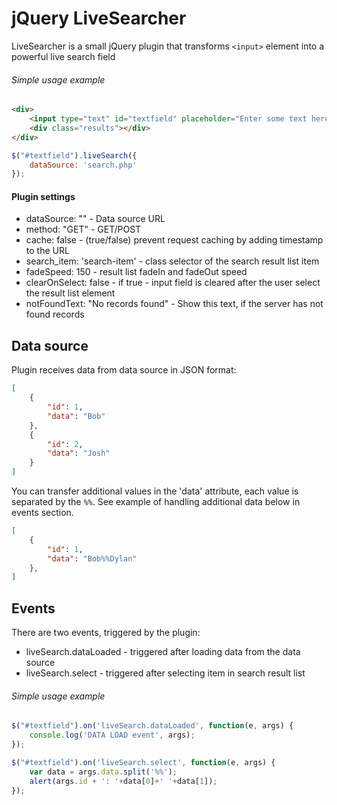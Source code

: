 jQuery LiveSearcher
===================

LiveSearcher is a small jQuery plugin that transforms `<input>` element into a powerful live search field

###### Simple usage example
```html
<div>
    <input type="text" id="textfield" placeholder="Enter some text here..."/>
    <div class="results"></div>
</div>
```

```javascript
$("#textfield").liveSearch({
    dataSource: 'search.php'
});
```

#### Plugin settings

 * dataSource: "" - Data source URL
 * method: "GET" - GET/POST
 * cache: false - (true/false) prevent request caching by adding timestamp to the URL
 * search_item: 'search-item' - class selector of the search result list item
 * fadeSpeed: 150 - result list fadeIn and fadeOut speed
 * clearOnSelect: false - if true - input field is cleared after the user select the result list element
 * notFoundText: "No records found" - Show this text, if the server has not found records

## Data source

Plugin receives data from data source in JSON format:

```json
[
    {
        "id": 1,
        "data": "Bob"
    },
    {
        "id": 2,
        "data": "Josh"
    }
]
```

You can transfer additional values in the 'data' attribute, each value is separated by the `%%`. See example of handling additional data below in events section.

```json
[
    {
        "id": 1,
        "data": "Bob%%Dylan"
    },
]
```

## Events

There are two events, triggered by the plugin:

 * liveSearch.dataLoaded - triggered after loading data from the data source
 * liveSearch.select - triggered after selecting item in search result list

###### Simple usage example
```javascript
$("#textfield").on('liveSearch.dataLoaded', function(e, args) {
    console.log('DATA LOAD event', args);
});

$("#textfield").on('liveSearch.select', function(e, args) {
    var data = args.data.split('%%');
    alert(args.id + ': '+data[0]+' '+data[1]);
});
```
